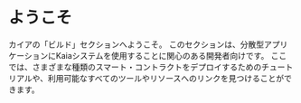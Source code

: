# ようこそ

カイアの「ビルド」セクションへようこそ。 このセクションは、分散型アプリケーションにKaiaシステムを使用することに関心のある開発者向けです。 ここでは、さまざまな種類のスマート・コントラクトをデプロイするためのチュートリアルや、利用可能なすべてのツールやリソースへのリンクを見つけることができます。
